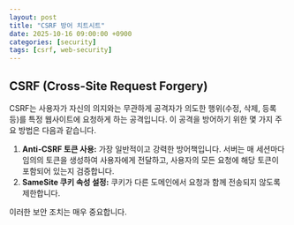 ```yaml
---
layout: post
title: "CSRF 방어 치트시트"
date: 2025-10-16 09:00:00 +0900
categories: [security]
tags: [csrf, web-security]
---
```


## CSRF (Cross-Site Request Forgery)

CSRF는 사용자가 자신의 의지와는 무관하게 공격자가 의도한 행위(수정, 삭제, 등록 등)를 특정 웹사이트에 요청하게 하는 공격입니다. 이 공격을 방어하기 위한 몇 가지 주요 방법은 다음과 같습니다.

1.  **Anti-CSRF 토큰 사용:** 가장 일반적이고 강력한 방어책입니다. 서버는 매 세션마다 임의의 토큰을 생성하여 사용자에게 전달하고, 사용자의 모든 요청에 해당 토큰이 포함되어 있는지 검증합니다.
2.  **SameSite 쿠키 속성 설정:** 쿠키가 다른 도메인에서 요청과 함께 전송되지 않도록 제한합니다.

이러한 보안 조치는 매우 중요합니다.
